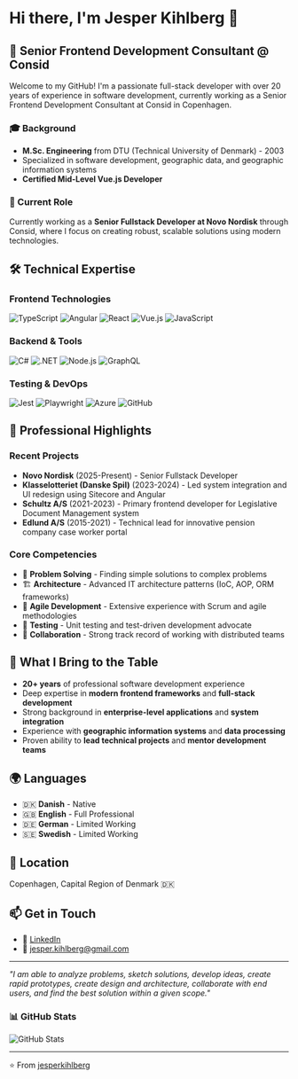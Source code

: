 # Hi there, I'm Jesper Kihlberg 👋

## 🚀 Senior Frontend Development Consultant @ Consid

Welcome to my GitHub! I'm a passionate full-stack developer with over 20 years of experience in software development, currently working as a Senior Frontend Development Consultant at Consid in Copenhagen.

### 🎓 Background
- **M.Sc. Engineering** from DTU (Technical University of Denmark) - 2003
- Specialized in software development, geographic data, and geographic information systems
- **Certified Mid-Level Vue.js Developer**

### 💼 Current Role
Currently working as a **Senior Fullstack Developer at Novo Nordisk** through Consid, where I focus on creating robust, scalable solutions using modern technologies.

## 🛠️ Technical Expertise

### Frontend Technologies
![TypeScript](https://img.shields.io/badge/-TypeScript-3178C6?style=flat-square&logo=typescript&logoColor=white)
![Angular](https://img.shields.io/badge/-Angular-DD0031?style=flat-square&logo=angular&logoColor=white)
![React](https://img.shields.io/badge/-React-61DAFB?style=flat-square&logo=react&logoColor=black)
![Vue.js](https://img.shields.io/badge/-Vue.js-4FC08D?style=flat-square&logo=vue.js&logoColor=white)
![JavaScript](https://img.shields.io/badge/-JavaScript-F7DF1E?style=flat-square&logo=javascript&logoColor=black)

### Backend & Tools
![C#](https://img.shields.io/badge/-C%23-239120?style=flat-square&logo=c-sharp&logoColor=white)
![.NET](https://img.shields.io/badge/-.NET-512BD4?style=flat-square&logo=dotnet&logoColor=white)
![Node.js](https://img.shields.io/badge/-Node.js-339933?style=flat-square&logo=node.js&logoColor=white)
![GraphQL](https://img.shields.io/badge/-GraphQL-E10098?style=flat-square&logo=graphql&logoColor=white)

### Testing & DevOps
![Jest](https://img.shields.io/badge/-Jest-C21325?style=flat-square&logo=jest&logoColor=white)
![Playwright](https://img.shields.io/badge/-Playwright-2EAD33?style=flat-square&logo=playwright&logoColor=white)
![Azure](https://img.shields.io/badge/-Azure-0078D4?style=flat-square&logo=microsoft-azure&logoColor=white)
![GitHub](https://img.shields.io/badge/-GitHub-181717?style=flat-square&logo=github&logoColor=white)

## 🏢 Professional Highlights

### Recent Projects
- **Novo Nordisk** (2025-Present) - Senior Fullstack Developer
- **Klasselotteriet (Danske Spil)** (2023-2024) - Led system integration and UI redesign using Sitecore and Angular
- **Schultz A/S** (2021-2023) - Primary frontend developer for Legislative Document Management system
- **Edlund A/S** (2015-2021) - Technical lead for innovative pension company case worker portal

### Core Competencies
- 🧠 **Problem Solving** - Finding simple solutions to complex problems
- 🏗️ **Architecture** - Advanced IT architecture patterns (IoC, AOP, ORM frameworks)
- 🔄 **Agile Development** - Extensive experience with Scrum and agile methodologies
- 🧪 **Testing** - Unit testing and test-driven development advocate
- 👥 **Collaboration** - Strong track record of working with distributed teams

## 🌟 What I Bring to the Table

- **20+ years** of professional software development experience
- Deep expertise in **modern frontend frameworks** and **full-stack development**
- Strong background in **enterprise-level applications** and **system integration**
- Experience with **geographic information systems** and **data processing**
- Proven ability to **lead technical projects** and **mentor development teams**

## 🌍 Languages
- 🇩🇰 **Danish** - Native
- 🇬🇧 **English** - Full Professional
- 🇩🇪 **German** - Limited Working
- 🇸🇪 **Swedish** - Limited Working

## 📍 Location
Copenhagen, Capital Region of Denmark 🇩🇰

## 📫 Get in Touch
- 💼 [LinkedIn](https://www.linkedin.com/in/jesperkihlberg)
- 📧 jesper.kihlberg@gmail.com

---

*"I am able to analyze problems, sketch solutions, develop ideas, create rapid prototypes, create design and architecture, collaborate with end users, and find the best solution within a given scope."*

### 📊 GitHub Stats
![GitHub Stats](https://github-readme-stats.vercel.app/api?username=JesperKihlberg&show_icons=true&theme=default)

---

⭐️ From [jesperkihlberg](https://github.com/YOUR_USERNAME)
